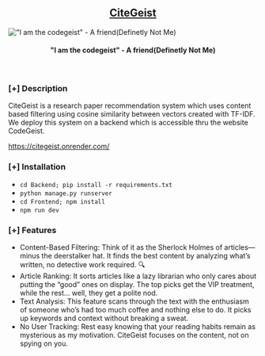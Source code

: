 <h2 align="center"><u>CiteGeist</u></h2>

!["I am the codegeist" - A friend(Definetly Not Me)](https://encrypted-tbn0.gstatic.com/images?q=tbn:ANd9GcQI3GJO08cT7TPyESpj95qMI4aucyjGbt2z8A&s)
<h4 align="center"> "I am the codegeist" - A friend(Definetly Not Me) </h4>

<p align="center">
<br>
</p>

### [+] Description
CiteGeist is a research paper recommendation system which uses content based filtering using cosine similarity between vectors created with TF-IDF. We deploy this system on a backend which is accessible thru the website CodeGeist.

https://citegeist.onrender.com/

### [+] Installation
 - `cd Backend; pip install -r requirements.txt`
 - `python manage.py runserver`
 - `cd Frontend; npm install `
 - `npm run dev`

### [+] Features
 - Content-Based Filtering: Think of it as the Sherlock Holmes of articles—minus the deerstalker hat. It finds the best content by analyzing what’s written, no detective work required. 🔍
 - Article Ranking: It sorts articles like a lazy librarian who only cares about putting the “good” ones on display. The top picks get the VIP treatment, while the rest… well, they get a polite nod.
 - Text Analysis: This feature scans through the text with the enthusiasm of someone who’s had too much coffee and nothing else to do. It picks up keywords and context without breaking a sweat.
 - No User Tracking: Rest easy knowing that your reading habits remain as mysterious as my motivation. CiteGeist focuses on the content, not on spying on you.

